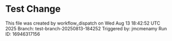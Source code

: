 # Test Change
This file was created by workflow_dispatch on Wed Aug 13 18:42:52 UTC 2025
Branch: test-branch-20250813-184252
Triggered by: jmcmenamy
Run ID: 16946317156
